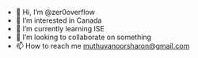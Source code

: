 - 👋 Hi, I’m @zer0overflow
- 👀 I’m interested in Canada
- 🌱 I’m currently learning ISE
- 💞️ I’m looking to collaborate on something
- 📫 How to reach me muthuvanoorsharon@gmail.com

<!---
zer0overflow/zer0overflow is a ✨ special ✨ repository because its `README.md` (this file) appears on your GitHub profile.
You can click the Preview link to take a look at your changes.
--->
